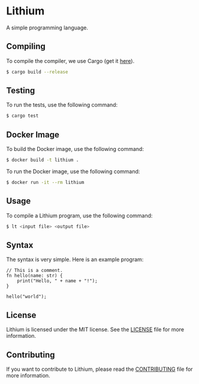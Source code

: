# Lithium

A simple programming language.

## Compiling

To compile the compiler, we use Cargo (get it [here](https://rustup.rs/)).

```bash
$ cargo build --release
```

## Testing

To run the tests, use the following command:

```bash
$ cargo test
```

## Docker Image

To build the Docker image, use the following command:

```bash
$ docker build -t lithium .
```

To run the Docker image, use the following command:

```bash
$ docker run -it --rm lithium
```

## Usage

To compile a Lithium program, use the following command:

```bash
$ lt <input file> <output file>
```

## Syntax

The syntax is very simple. Here is an example program:

```lt
// This is a comment.
fn hello(name: str) {
    print("Hello, " + name + "!");
}

hello("world");
```

## License

Lithium is licensed under the MIT license. See the [LICENSE](LICENSE) file for more information.

## Contributing

If you want to contribute to Lithium, please read the [CONTRIBUTING](CONTRIBUTING.md) file for more information.
